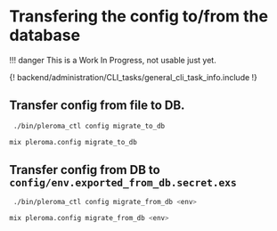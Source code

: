 # Transfering the config to/from the database

!!! danger
    This is a Work In Progress, not usable just yet.

{! backend/administration/CLI_tasks/general_cli_task_info.include !}

## Transfer config from file to DB.

```sh tab="OTP"
 ./bin/pleroma_ctl config migrate_to_db
```

```sh tab="From Source"
mix pleroma.config migrate_to_db
```


## Transfer config from DB to `config/env.exported_from_db.secret.exs`

```sh tab="OTP"
 ./bin/pleroma_ctl config migrate_from_db <env>
```

```sh tab="From Source"
mix pleroma.config migrate_from_db <env>
```


